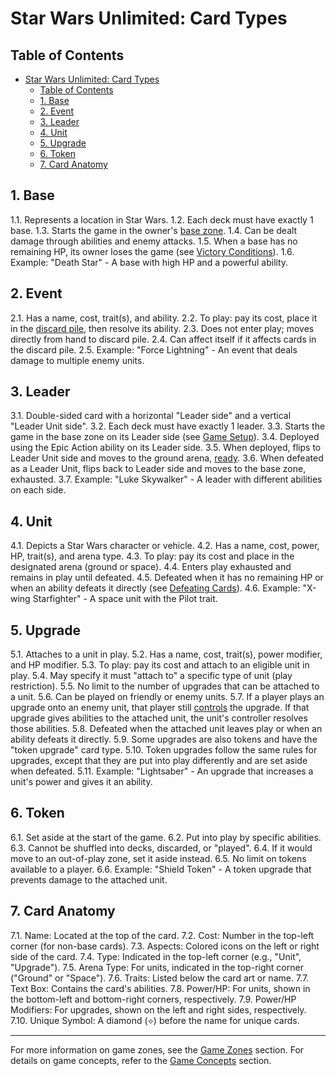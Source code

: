 # Star Wars Unlimited: Card Types

## Table of Contents
- [Star Wars Unlimited: Card Types](#star-wars-unlimited-card-types)
  - [Table of Contents](#table-of-contents)
  - [1. Base](#1-base)
  - [2. Event](#2-event)
  - [3. Leader](#3-leader)
  - [4. Unit](#4-unit)
  - [5. Upgrade](#5-upgrade)
  - [6. Token](#6-token)
  - [7. Card Anatomy](#7-card-anatomy)

## 1. Base
1.1. Represents a location in Star Wars.
1.2. Each deck must have exactly 1 base.
1.3. Starts the game in the owner's [base zone](game-zones.md#base-zone).
1.4. Can be dealt damage through abilities and enemy attacks.
1.5. When a base has no remaining HP, its owner loses the game (see [Victory Conditions](setup-and-victory.md#2-victory-conditions)).
1.6. Example: "Death Star" - A base with high HP and a powerful ability.

## 2. Event
2.1. Has a name, cost, trait(s), and ability.
2.2. To play: pay its cost, place it in the [discard pile](game-zones.md#discard-pile), then resolve its ability.
2.3. Does not enter play; moves directly from hand to discard pile.
2.4. Can affect itself if it affects cards in the discard pile.
2.5. Example: "Force Lightning" - An event that deals damage to multiple enemy units.

## 3. Leader
3.1. Double-sided card with a horizontal "Leader side" and a vertical "Leader Unit side".
3.2. Each deck must have exactly 1 leader.
3.3. Starts the game in the base zone on its Leader side (see [Game Setup](setup-and-victory.md#1-game-setup)).
3.4. Deployed using the Epic Action ability on its Leader side.
3.5. When deployed, flips to Leader Unit side and moves to the ground arena, [ready](game-concepts.md#5-ready-and-exhausted).
3.6. When defeated as a Leader Unit, flips back to Leader side and moves to the base zone, exhausted.
3.7. Example: "Luke Skywalker" - A leader with different abilities on each side.

## 4. Unit
4.1. Depicts a Star Wars character or vehicle.
4.2. Has a name, cost, power, HP, trait(s), and arena type.
4.3. To play: pay its cost and place in the designated arena (ground or space).
4.4. Enters play exhausted and remains in play until defeated.
4.5. Defeated when it has no remaining HP or when an ability defeats it directly (see [Defeating Cards](game-concepts.md#6-defeating-cards)).
4.6. Example: "X-wing Starfighter" - A space unit with the Pilot trait.

## 5. Upgrade
5.1. Attaches to a unit in play.
5.2. Has a name, cost, trait(s), power modifier, and HP modifier.
5.3. To play: pay its cost and attach to an eligible unit in play.
5.4. May specify it must "attach to" a specific type of unit (play restriction).
5.5. No limit to the number of upgrades that can be attached to a unit.
5.6. Can be played on friendly or enemy units.
5.7. If a player plays an upgrade onto an enemy unit, that player still [controls](game-concepts.md#4-card-ownership-and-control) the upgrade. If that upgrade gives abilities to the attached unit, the unit's controller resolves those abilities.
5.8. Defeated when the attached unit leaves play or when an ability defeats it directly.
5.9. Some upgrades are also tokens and have the "token upgrade" card type.
5.10. Token upgrades follow the same rules for upgrades, except that they are put into play differently and are set aside when defeated.
5.11. Example: "Lightsaber" - An upgrade that increases a unit's power and gives it an ability.

## 6. Token
6.1. Set aside at the start of the game.
6.2. Put into play by specific abilities.
6.3. Cannot be shuffled into decks, discarded, or "played".
6.4. If it would move to an out-of-play zone, set it aside instead.
6.5. No limit on tokens available to a player.
6.6. Example: "Shield Token" - A token upgrade that prevents damage to the attached unit.

## 7. Card Anatomy
7.1. Name: Located at the top of the card.
7.2. Cost: Number in the top-left corner (for non-base cards).
7.3. Aspects: Colored icons on the left or right side of the card.
7.4. Type: Indicated in the top-left corner (e.g., "Unit", "Upgrade").
7.5. Arena Type: For units, indicated in the top-right corner ("Ground" or "Space").
7.6. Traits: Listed below the card art or name.
7.7. Text Box: Contains the card's abilities.
7.8. Power/HP: For units, shown in the bottom-left and bottom-right corners, respectively.
7.9. Power/HP Modifiers: For upgrades, shown on the left and right sides, respectively.
7.10. Unique Symbol: A diamond (⟡) before the name for unique cards.

---

For more information on game zones, see the [Game Zones](game-zones.md) section.
For details on game concepts, refer to the [Game Concepts](game-concepts.md) section.